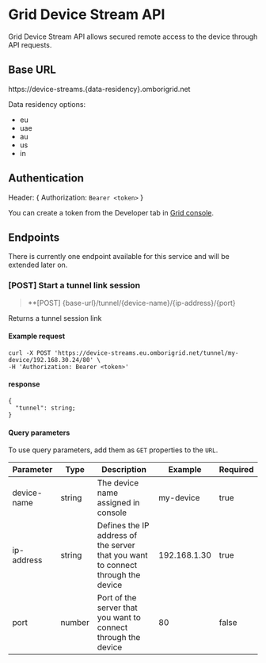 # Grid Device Stream API

Grid Device Stream API allows secured remote access to the device through API requests.

## Base URL

https://device-streams.{data-residency}.omborigrid.net

Data residency options:
- eu
- uae
- au
- us
- in

## Authentication

Header: { Authorization: `Bearer <token>` }

You can create a token from the Developer tab in [Grid console](console.omborigrid.com).

## Endpoints

There is currently one endpoint available for this service and will be extended later on.


### [POST] Start a tunnel link session

> **[POST] {base-url}/tunnel/{device-name}/{ip-address}/{port}

Returns a tunnel session link

#### Example request
```
curl -X POST 'https://device-streams.eu.omborigrid.net/tunnel/my-device/192.168.30.24/80' \
-H 'Authorization: Bearer <token>'
```

#### response
```
{
  "tunnel": string;
}
```

#### Query parameters
To use query parameters, add them as `GET` properties to the `URL`.

| Parameter       | Type   | Description                                                                             | Example      | Required |
|-----------------|--------|-----------------------------------------------------------------------------------------|--------------|----------|
| device-name     | string | The device name assigned in console                                                     | my-device    | true     |
| ip-address      | string | Defines the IP address of the server that you want to connect through the device        | 192.168.1.30 | true     |
| port            | number | Port of the server that you want to connect through the device                          | 80           | false    |

